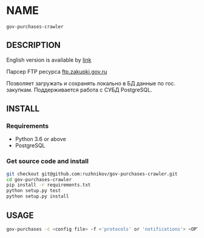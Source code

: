 # NAME

    gov-purchases-crawler

## DESCRIPTION

English version is available by [link](README_en.md)

Парсер FTP ресурса [ftp.zakupki.gov.ru](ftp://ftp.zakupki.gov.ru/fcs_regions)

Позволяет загружать и сохранять локально в БД данные по гос. закупкам. Поддерживается работа с СУБД PostgreSQL.
<!-- ... -->

## INSTALL

### Requirements

* Python 3.6 or above
* PostgreSQL

### Get source code and install

```bash
git checkout git@github.com:ruzhnikov/gov-purchases-crawler.git
cd gov-purchases-crawler
pip install -r requirements.txt
python setup.py test
python setup.py install
```

## USAGE

```bash
gov-purchases -c <config file> -f <'protocols' or 'notifications'> <OPTIONAL ARGUMENTS>
```